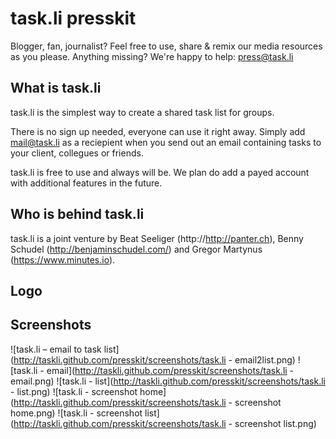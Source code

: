 task.li presskit
================

Blogger, fan, journalist? Feel free to use, share & remix 
our media resources as you please. Anything missing?
We're happy to help: press@task.li


What is task.li
---------------

task.li is the simplest way to create a shared task list
for groups. 

There is no sign up needed, everyone can use it right away.
Simply add mail@task.li as a reciepient when you send out
an email containing tasks to your client, collegues or friends.

task.li is free to use and always will be. We plan do add
a payed account with additional features in the future.


Who is behind task.li
---------------------

task.li is a joint venture by Beat Seeliger (http://http://panter.ch),
Benny Schudel (http://benjaminschudel.com/) and Gregor Martynus (https://www.minutes.io).


Logo
----


Screenshots
-----------

![task.li – email to task list](http://taskli.github.com/presskit/screenshots/task.li - email2list.png)
![task.li - email](http://taskli.github.com/presskit/screenshots/task.li - email.png)
![task.li - list](http://taskli.github.com/presskit/screenshots/task.li - list.png)
![task.li - screenshot home](http://taskli.github.com/presskit/screenshots/task.li - screenshot home.png)
![task.li - screenshot list](http://taskli.github.com/presskit/screenshots/task.li - screenshot list.png)

